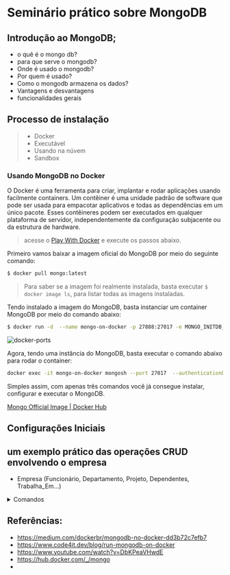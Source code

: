 # Seminário prático sobre MongoDB

## Introdução ao MongoDB;
- o quê é o mongo db?
- para que serve o mongodb?
- Onde é usado o mongodb?
- Por quem é usado?
- Como o mongodb armazena os dados?
- Vantagens e desvantagens
- funcionalidades gerais

## Processo de instalação

> * Docker
> * Executável
> * Usando na núvem
> * Sandbox

### Usando MongoDB no Docker

O Docker é uma ferramenta para criar, implantar e rodar aplicações usando facilmente containers.
Um contêiner é uma unidade padrão de software que pode ser usada para
empacotar aplicativos e todas as dependências em um único pacote.
Esses contêineres podem ser executados em qualquer plataforma de servidor,
independentemente da configuração subjacente ou da estrutura de hardware.


> acesse o [Play With Docker](https://labs.play-with-docker.com/) e execute os passos abaixo.

Primeiro vamos baixar a imagem oficial do MongoDB por meio do seguinte comando:
```bash
$ docker pull mongo:latest
```

> Para saber se a imagem foi realmente instalada,
> basta executar ```$ docker image ls```, para listar todas as imagens instaladas.

Tendo instalado a imagem do MongoDB, basta instanciar um container MongoDB por meio do comando abaixo:

```bash
$ docker run -d  --name mongo-on-docker -p 27888:27017 -e MONGO_INITDB_ROOT_USERNAME=mongoadmin -e MONGO_INITDB_ROOT_PASSWORD=secret mongo
```

![docker-ports](https://www.code4it.dev/static/7e983e27425fb44d41cf3189d3835b92/84f4d/Docker-ports.png)


Agora, tendo uma instância do MongoDB, basta executar o comando abaixo para rodar o container:

```sh
docker exec -it mongo-on-docker mongosh --port 27017  --authenticationDatabase "admin" -u "mongoadmin" -p
```

Simples assim, com apenas três comandos você já consegue instalar, configurar e executar o MongoDB.

[Mongo Official Image | Docker Hub](https://hub.docker.com/_/mongo)

## Configurações Iniciais


## um exemplo prático das operações CRUD envolvendo o empresa

* Empresa (Funcionário, Departamento, Projeto, Dependentes, Trabalha_Em...)

<details>
  <summary>Comandos</summary>

#### Para exibir os bancos de dados existentes:

```sh
show dbs;
```

#### Para alterar o database:

```sh
use nome-do-database-desejado
```

### Para criar uma Collection

```sh
db.createCollection('nome-da-collection')
```

### Para listar os bancos de dados:

```sh
show dbs;
```

###

```sh

```

###

```sh

```

###

```sh

```

###

```sh

```

</details>


## Referências:

* https://medium.com/dockerbr/mongodb-no-docker-dd3b72c7efb7
* https://www.code4it.dev/blog/run-mongodb-on-docker
* https://www.youtube.com/watch?v=DbKPeaVHwdE
* https://hub.docker.com/_/mongo
* 
